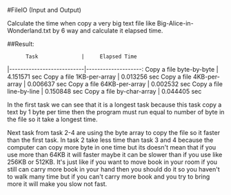 #FileIO (Input and Output)

Calculate the time when copy a very big text file like Big-Alice-in-Wonderland.txt
by 6 way and calculate it elapsed time.

##Result:

          Task			    |     Elapsed Time	 
|---------------------------|--------------------:
Copy a file byte-by-byte	|     4.151571 sec
Copy a file 1KB-per-array   |     0.013256 sec
Copy a file 4KB-per-array   |     0.006637 sec
Copy a file 64KB-per-array  |     0.002532 sec
Copy a file line-by-line    |     0.150848 sec
Copy a file by-char-array   |     0.044405 sec


In the first task we can see that it is a longest task because this task copy a text by 1 byte per time
then the program must run equal to number of byte in the file so it take a longest time. 

Next task from task 2-4 are using the byte array to copy the file so it faster than the first task.
In task 2 take less time than task 3 and 4 because the computer can copy more byte in one time but its 
doesn't mean that if you use more than 64KB it will faster maybe it can be slower than if you use like 256KB or 512KB.
It's just like if you want to move book in your room if you still can carry more book in your hand then you should 
do it so you haven't to walk many time but if you can't carry more book and you try to bring more it will make you slow not fast.

